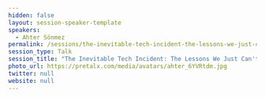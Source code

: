 ```yaml
---
hidden: false
layout: session-speaker-template
speakers: 
  - Ahter Sönmez
permalink: /sessions/the-inevitable-tech-incident-the-lessons-we-just-can-t-seem-to-learn/
session_type: Talk
session_title: "The Inevitable Tech Incident: The Lessons We Just Can't Seem to Learn"
photo_url: https://pretalx.com/media/avatars/ahter_6YVRtdm.jpg
twitter: null
website: null
---
```


